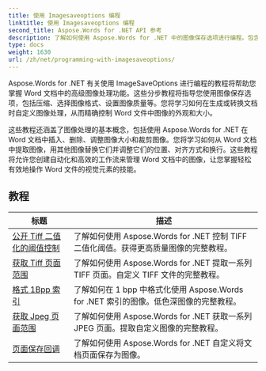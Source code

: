 ```yaml
---
title: 使用 Imagesaveoptions 编程
linktitle: 使用 Imagesaveoptions 编程
second_title: Aspose.Words for .NET API 参考
description: 了解如何使用 Aspose.Words for .NET 中的图像保存选项进行编程。包含用于在 Word 文档中保存和操作图像的示例代码的分步教程。
type: docs
weight: 1630
url: /zh/net/programming-with-imagesaveoptions/
---
```

Aspose.Words for .NET 有关使用 ImageSaveOptions 进行编程的教程将帮助您掌握 Word 文档中的高级图像处理功能。这些分步教程将指导您使用图像保存选项，包括压缩、选择图像格式、设置图像质量等。您将学习如何在生成或转换文档时自定义图像处理，从而精确控制 Word 文件中图像的外观和大小。

这些教程还涵盖了图像处理的基本概念，包括使用 Aspose.Words for .NET 在 Word 文档中插入、删除、调整图像大小和裁剪图像。您将学习如何从 Word 文档中提取图像，用其他图像替换它们并调整它们的位置、对齐方式和换行。这些教程将允许您创建自动化和高效的工作流来管理 Word 文档中的图像，让您掌握轻松有效地操作 Word 文件的视觉元素的技能。

 ## 教程
| 标题 | 描述 |
| --- | --- |
| [公开 Tiff 二值化的阈值控制](./expose-threshold-control-for-tiff-binarization/) | 了解如何使用 Aspose.Words for .NET 控制 TIFF 二值化阈值。获得更高质量图像的完整教程。 |
| [获取 Tiff 页面范围](./get-tiff-page-range/) | 了解如何使用 Aspose.Words for .NET 提取一系列 TIFF 页面。自定义 TIFF 文件的完整教程。 |
| [格式 1Bpp 索引](./format-1bpp-indexed/) | 了解如何在 1 bpp 中格式化使用 Aspose.Words for .NET 索引的图像。低色深图像的完整教程。 |
| [获取 Jpeg 页面范围](./get-jpeg-page-range/) | 了解如何使用 Aspose.Words for .NET 获取一系列 JPEG 页面。提取自定义图像的完整教程。 |
| [页面保存回调](./page-saving-callback/) | 了解如何使用 Aspose.Words for .NET 自定义将文档页面保存为图像。 |